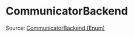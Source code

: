 # CommunicatorBackend

Source: [CommunicatorBackend (Enum)](../../csrc/multidevice/multidevice.h#L20)
